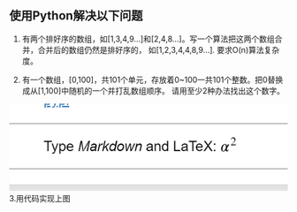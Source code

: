 ## 使用Python解决以下问题

1. 有两个排好序的数组，如[1,3,4,9…]和[2,4,8…]。写一个算法把这两个数组合并，合并后的数组仍然是排好序的，
如[1,2,3,4,4,8,9…]. 要求O(n)算法复杂度。

2. 有一个数组，[0,100]，共101个单元，存放着0~100一共101个整数。把0替换成从[1,100]中随机的一个并打乱数组顺序。
请用至少2种办法找出这个数字。

![hw1-3](images/hw1-3.png)
3.用代码实现上图